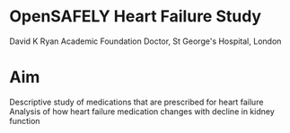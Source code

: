 # OpenSAFELY Heart Failure Study 

David K Ryan 
Academic Foundation Doctor, St George's Hospital, London

# Aim 

Descriptive study of medications that are prescribed for heart failure 
Analysis of how heart failure medication changes with decline in kidney function 


